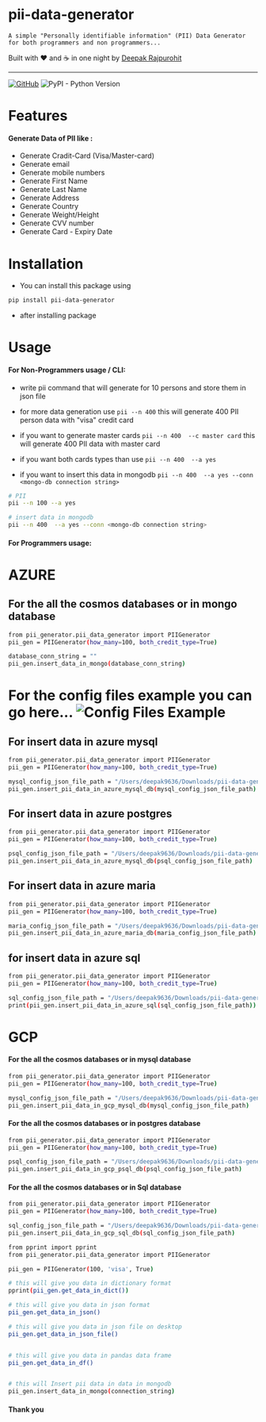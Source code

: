# pii-data-generator

```
A simple "Personally identifiable information" (PII) Data Generator for both programmers and non programmers...
```

Built with ❤︎ and :coffee: in one night by  [Deepak Rajpurohit](https://github.com/AvinashRajPurohit)

---

[![GitHub](https://img.shields.io/badge/License-MIT-yellow.svg)](https://github.com/AvinashRajPurohit/pii-data-generator/blob/master/LICENSE) ![PyPI - Python Version](https://img.shields.io/pypi/pyversions/Django.svg) 


# Features
#### Generate Data of PII like :
- Generate Cradit-Card (Visa/Master-card)
- Generate email
- Generate mobile numbers
- Generate First Name
- Generate Last Name
- Generate Address
- Generate Country
- Generate Weight/Height
- Generate CVV number
- Generate Card - Expiry Date


# Installation

- You can install this package using

```bash
pip install pii-data-generator
```
- after installing package 

# Usage

#### For Non-Programmers usage / CLI:
* write pii command that will generate for 10 persons and store them in json file 
* for more data generation use ```pii --n 400``` this will generate 400 PII person data with "visa" credit card
* if you want to generate master cards ```pii --n 400  --c master card``` this will generate  400 PII data with master card
* if you want both cards types than use ```pii --n 400  --a yes```

* if you want to insert this data in mongodb ```pii --n 400  --a yes --conn <mongo-db connection string>```

```bash
# PII
pii --n 100 --a yes

# insert data in mongodb
pii --n 400  --a yes --conn <mongo-db connection string>
```

#### For Programmers usage:
# AZURE
## For the all the cosmos databases or in mongo database
```bash
from pii_generator.pii_data_generator import PIIGenerator
pii_gen = PIIGenerator(how_many=100, both_credit_type=True)

database_conn_string = ""
pii_gen.insert_data_in_mongo(database_conn_string)
```
# For the config files example you can go here... ![Config Files Example](https://github.com/AvinashRajPurohit/pii-data-generator/tree/master/config_example)

## For insert data in azure mysql
```bash
from pii_generator.pii_data_generator import PIIGenerator
pii_gen = PIIGenerator(how_many=100, both_credit_type=True)

mysql_config_json_file_path = "/Users/deepak9636/Downloads/pii-data-generator-master/config_example/azure_mysql.json"
pii_gen.insert_pii_data_in_azure_mysql_db(mysql_config_json_file_path)
```
## For insert data in azure postgres
```bash
from pii_generator.pii_data_generator import PIIGenerator
pii_gen = PIIGenerator(how_many=100, both_credit_type=True)

psql_config_json_file_path = "/Users/deepak9636/Downloads/pii-data-generator-master/config_example/azure_psql.json"
pii_gen.insert_pii_data_in_azure_mysql_db(psql_config_json_file_path)

```
## For insert data in azure maria

```bash
from pii_generator.pii_data_generator import PIIGenerator
pii_gen = PIIGenerator(how_many=100, both_credit_type=True)

maria_config_json_file_path = "/Users/deepak9636/Downloads/pii-data-generator-master/config_example/maria.json"
pii_gen.insert_pii_data_in_azure_maria_db(maria_config_json_file_path)
```

## for insert data in azure sql

```bash
from pii_generator.pii_data_generator import PIIGenerator
pii_gen = PIIGenerator(how_many=100, both_credit_type=True)

sql_config_json_file_path = "/Users/deepak9636/Downloads/pii-data-generator-master/config_example/azure_sql.json"
print(pii_gen.insert_pii_data_in_azure_sql(sql_config_json_file_path))
```


# GCP

#### For the all the cosmos databases or in mysql database

```bash
from pii_generator.pii_data_generator import PIIGenerator
pii_gen = PIIGenerator(how_many=100, both_credit_type=True)

mysql_config_json_file_path = "/Users/deepak9636/Downloads/pii-data-generator-master/config_example/gcp_mysql.json"
pii_gen.insert_pii_data_in_gcp_mysql_db(mysql_config_json_file_path)
```


#### For the all the cosmos databases or in postgres database

```bash
from pii_generator.pii_data_generator import PIIGenerator
pii_gen = PIIGenerator(how_many=100, both_credit_type=True)

psql_config_json_file_path = "/Users/deepak9636/Downloads/pii-data-generator-master/config_example/gcp_psql.json"
pii_gen.insert_pii_data_in_gcp_psql_db(psql_config_json_file_path)
```

#### For the all the cosmos databases or in Sql database
```bash
from pii_generator.pii_data_generator import PIIGenerator
pii_gen = PIIGenerator(how_many=100, both_credit_type=True)

sql_config_json_file_path = "/Users/deepak9636/Downloads/pii-data-generator-master/config_example/gcp_psql.json"
pii_gen.insert_pii_data_in_gcp_sql_db(sql_config_json_file_path)

```


```bash
from pprint import pprint
from pii_generator.pii_data_generator import PIIGenerator

pii_gen = PIIGenerator(100, 'visa', True)

# this will give you data in dictionary format
pprint(pii_gen.get_data_in_dict())

# this will give you data in json format
pii_gen.get_data_in_json()

# this will give you data in json file on desktop
pii_gen.get_data_in_json_file()


# this will give you data in pandas data frame
pii_gen.get_data_in_df()


# this will Insert pii data in data in mongodb
pii_gen.insert_data_in_mongo(connection_string)


```
#### Thank you 